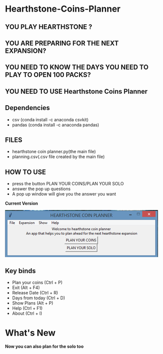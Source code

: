 # Hearthstone-Coins-Planner

## YOU PLAY HEARTHSTONE ?

## YOU ARE PREPARING FOR THE NEXT EXPANSION?

## YOU NEED TO KNOW THE DAYS YOU NEED TO PLAY TO OPEN 100 PACKS?

## YOU NEED TO USE Hearthstone Coins Planner

## Dependencies

 <ul>
  <li> csv (conda install -c anaconda csvkit) </li>
  <li> pandas (conda install -c anaconda pandas) </li>
</ul>

## FILES

<ul>
 <li> hearthstone coin planner.py(the main file) </li>
 <li> planning.csv(.csv file created by the main file) </li>
</ul>
 
## HOW TO USE
<ul>
  <li> press the button PLAN YOUR COINS/PLAN YOUR SOLO</li>
  <li> answer the pop up questions </li>
  <li> A pop up window will give you the answer you want </li>
</ul>

**Current Version**

<p><img src ="hearthstone.png" title = "Hearthstone Version"/> </p>

## Key binds
<ul>
 <li> Plan your coins (Ctrl + P)</li>
 <li> Exit (Alt + F4) </li>
 <li> Release Date (Ctrl + R) </li>
 <li> Days from today (Ctrl + D) </li>
 <li> Show Plans (Alt + P) </li>
 <li> Help (Ctrl + F1) </li>
 <li> About (Ctrl + I) </li>
</ul>
  

# What's New
**Now you can also plan for the solo too**
